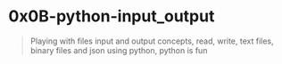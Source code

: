 # 0x0B-python-input_output
> Playing with files input and output concepts, read, write, text files, binary files and json using python, python is fun

